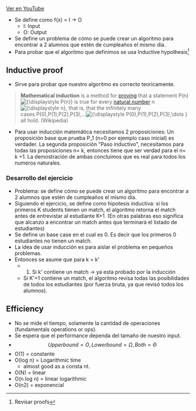 [Ver en YouTube](https://youtu.be/ZA-tUyM_y7s?list=PLUl4u3cNGP63EdVPNLG3ToM6LaEUuStEY)


- Se define como f(x) =  I -> O
	- I: Input
	- O: Output
- Se define un problema de cómo se puede crear un algoritmo para encontrar a 2 alumnos que estén de cumpleaños el mismo día.
- Para probar que el algoritmo que definimos se usa  Inductive hypothesis[^1]  

## Inductive proof
- Sirve para probar que nuestro algoritmo es correcto teoricamente.
> **Mathematical induction** is a method for [proving](https://en.wikipedia.org/wiki/Mathematical_proof "Mathematical proof") that a statement P(n)![{\displaystyle P(n)}](https://wikimedia.org/api/rest_v1/media/math/render/svg/5e303d2c14cd399b6f52b468c9fd44a542bed422) is true for every [natural number](https://en.wikipedia.org/wiki/Natural_number "Natural number") n![{\displaystyle n}](https://wikimedia.org/api/rest_v1/media/math/render/svg/a601995d55609f2d9f5e233e36fbe9ea26011b3b), that is, that the infinitely many cases P(0),P(1),P(2),P(3),…![{\displaystyle P(0),P(1),P(2),P(3),\dots }](https://wikimedia.org/api/rest_v1/media/math/render/svg/2b711489e1c1a6623f75d4cb531a06f8204cf65b)  all hold. (Wikipedia)
- Para usar inducción matemática necesitamos 2 proposiciones: Un proposición base que prueba P_1  (n=0 por ejemplo caso inicial) es verdader. La segunda proposición "Paso inductivo",  necesitamos para todas las proposiciones n= k, entonces tiene que ser verdad para el n= k +1. La demostración de ambas concluimos que es real para todos los numeros naturales.

### Desarrollo del ejercicio 
- Problema: se define cómo se puede crear un algoritmo para encontrar a 2 alumnos que estén de cumpleaños el mismo día.
- Siguiendo el ejercicio, se define como hipotesis inductiva: si los primeros K students tienen un match, el algoritmo retorna el match antes de entrevistar al estudiante K+1. (En otras palabras eso significa que alcanzo a encontrar un match antes que terminará el listado de estudiantes)
- Se define un base case en el cual es 0. Es decir que los primeros 0 estudiantes no tienen un match.
- La idea de usar inducción  es para aislar el problema en pequeños problemas.
- Entonces se asume que para k = k'
	- 1. Si k' contiene un match -> ya esta probado por la inducción
	- Si K'+1 contiene un match, el algoritmo revisa todas las posibilidades de todos los estudiantes (por fuerza bruta, ya que revisó todos los alumnos).


## Efficiency
- No se mide el tiempo, solamente la cantidad de operaciones (fundamentals operations or ops).
- Se espera que el performance dependa del tamaño de nuestro input.
-  $$Upperbound=O , Lower bound = \Omega, Both= \Theta $$
- O(1) = constante
- O(log n) = Logarithmic time
	- almost good as a consta nt.
- O(N) = linear
- O(n log n) = linear logarithmic
- O(n2) = exponencial

[^1]: Revisar proofs
